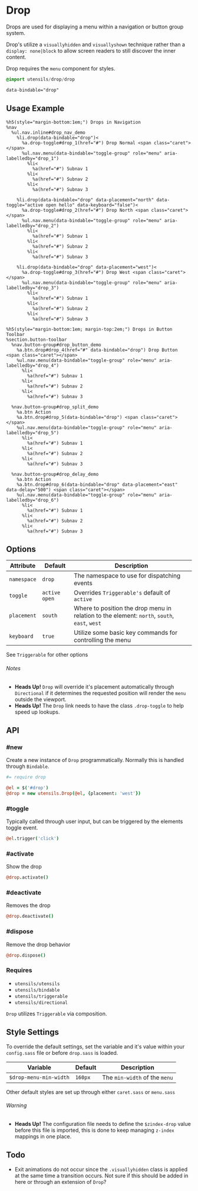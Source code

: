 
# Drop
Drops are used for displaying a menu within a navigation or button group
system.

Drop's utilize a `visuallyhidden` and `visuallyshown` technique rather
than a `display: none|block` to allow screen readers to still discover
the inner content.

Drop requires the `menu` component for styles.

```sass
@import utensils/drop/drop
```

```html
data-bindable="drop"
```

## Usage Example

<!--~ markup/drop.html.haml -->
```haml
%h5(style="margin-bottom:1em;") Drops in Navigation
%nav
  %ul.nav.inline#drop_nav_demo
    %li.drop(data-bindable="drop")<
      %a.drop-toggle#drop_1(href="#") Drop Normal <span class="caret"></span>
      %ul.nav.menu(data-bindable="toggle-group" role="menu" aria-labelledby="drop_1")
        %li<
          %a(href="#") Subnav 1
        %li<
          %a(href="#") Subnav 2
        %li<
          %a(href="#") Subnav 3

    %li.drop(data-bindable="drop" data-placement="north" data-toggle="active open hello" data-keyboard="false")<
      %a.drop-toggle#drop_2(href="#") Drop North <span class="caret"></span>
      %ul.nav.menu(data-bindable="toggle-group" role="menu" aria-labelledby="drop_2")
        %li<
          %a(href="#") Subnav 1
        %li<
          %a(href="#") Subnav 2
        %li<
          %a(href="#") Subnav 3

    %li.drop(data-bindable="drop" data-placement="west")<
      %a.drop-toggle#drop_3(href="#") Drop West <span class="caret"></span>
      %ul.nav.menu(data-bindable="toggle-group" role="menu" aria-labelledby="drop_3")
        %li<
          %a(href="#") Subnav 1
        %li<
          %a(href="#") Subnav 2
        %li<
          %a(href="#") Subnav 3

%h5(style="margin-bottom:1em; margin-top:2em;") Drops in Button Toolbar
%section.button-toolbar
  %nav.button-group#drop_button_demo
    %a.btn.drop#drop_4(href="#" data-bindable="drop") Drop Button <span class="caret"></span>
    %ul.nav.menu(data-bindable="toggle-group" role="menu" aria-labelledby="drop_4")
      %li<
        %a(href="#") Subnav 1
      %li<
        %a(href="#") Subnav 2
      %li<
        %a(href="#") Subnav 3

  %nav.button-group#drop_split_demo
    %a.btn Action
    %a.btn.drop#drop_5(data-bindable="drop") <span class="caret"></span>
    %ul.nav.menu(data-bindable="toggle-group" role="menu" aria-labelledby="drop_5")
      %li<
        %a(href="#") Subnav 1
      %li<
        %a(href="#") Subnav 2
      %li<
        %a(href="#") Subnav 3

  %nav.button-group#drop_delay_demo
    %a.btn Action
    %a.btn.drop#drop_6(data-bindable="drop" data-placement="east" data-delay="500") <span class="caret"></span>
    %ul.nav.menu(data-bindable="toggle-group" role="menu" aria-labelledby="drop_6")
      %li<
        %a(href="#") Subnav 1
      %li<
        %a(href="#") Subnav 2
      %li<
        %a(href="#") Subnav 3
```
<!-- end -->

## Options

Attribute   | Default         | Description
----------- | --------------- | -------------------------------------------
`namespace` | `drop`          | The namespace to use for dispatching events
`toggle`    | `active open`   | Overrides `Triggerable's` default of `active`
`placement` | `south`         | Where to position the drop menu in relation to the element: `north`, `south`, `east`, `west`
`keyboard`  | `true`          | Utilize some basic key commands for controlling the menu

See `Triggerable` for other options 

###### Notes  
- **Heads Up!** `Drop` will override it's placement automatically
  through `Directional` if it determines the requested position will
  render the `menu` outside the viewport.
- **Heads Up!** The `Drop` link needs to have the class `.drop-toggle`
  to help speed up lookups.

## API

### #new
Create a new instance of `Drop` programmatically. Normally this is
handled through `Bindable`. 

```coffee
#= require drop

@el = $('#drop')
@drop = new utensils.Drop(@el, {placement: 'west'})
```

### #toggle
Typically called through user input, but can be triggered by the
elements toggle event.

```coffee
@el.trigger('click')
```

### #activate
Show the drop

```coffee
@drop.activate()
```

### #deactivate
Removes the drop

```coffee
@drop.deactivate()
```

### #dispose
Remove the drop behavior

```coffee
@drop.dispose()
```

### Requires
- `utensils/utensils`
- `utensils/bindable`
- `utensils/triggerable`
- `utensils/directional`

`Drop` utilizes `Triggerable` via composition.

## Style Settings
To override the default settings, set the variable and it's value within
your `config.sass` file or before `drop.sass` is loaded.

Variable               | Default  | Description
---------------------- | -------- | -------------------------------------------
`$drop-menu-min-width` | `160px`  | The `min-width` of the `menu`

Other default styles are set up through either `caret.sass` or
`menu.sass`

###### Warning
- **Heads Up!** The configuration file needs to define the `$zindex-drop`
value before this file is imported, this is done to keep managing
`z-index` mappings in one place.

## Todo
- Exit animations do not occur since the `.visuallyhidden` class is
  applied at the same time a transition occurs. Not sure if this should
  be added in here or through an extension of `Drop`?

